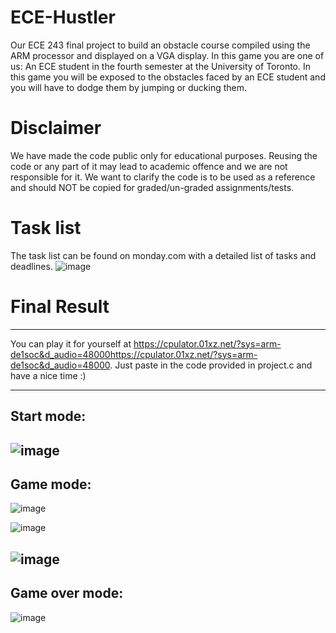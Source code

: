 # ECE-Hustler
Our ECE 243 final project to build an obstacle course compiled using the ARM processor and displayed on a VGA display. In this game you are one of us: An ECE student in the fourth semester at the University of Toronto. In this game you will be exposed to the obstacles faced by an ECE student and you will have to dodge them by jumping or ducking them.

# Disclaimer
We have made the code public only for educational purposes. Reusing the code or any part of it may lead to academic offence and we are not responsible for it. We want to clarify the code is to be used as a reference and should NOT be copied for graded/un-graded assignments/tests.

# Task list
The task list can be found on monday.com with a detailed list of tasks and deadlines.
![image](https://user-images.githubusercontent.com/60848863/117519164-93744280-af70-11eb-8cc4-6c0bea0181b3.png)

# Final Result

------

You can play it for yourself at https://cpulator.01xz.net/?sys=arm-de1soc&d_audio=48000https://cpulator.01xz.net/?sys=arm-de1soc&d_audio=48000. Just paste in the code provided in project.c and have a nice time :)

------
## Start mode:
![image](https://user-images.githubusercontent.com/60848863/117519405-52306280-af71-11eb-884b-b911790ce047.png)
------
## Game mode:
![image](https://user-images.githubusercontent.com/60848863/117519367-362cc100-af71-11eb-85ab-4c22431c0600.png)

![image](https://user-images.githubusercontent.com/60848863/117519448-860b8800-af71-11eb-9583-533031cf66f6.png)

![image](https://user-images.githubusercontent.com/60848863/117519474-a2a7c000-af71-11eb-8872-d1f047ca5324.png)
------
## Game over mode:
![image](https://user-images.githubusercontent.com/60848863/117519492-b81cea00-af71-11eb-802a-7021519123e5.png)
